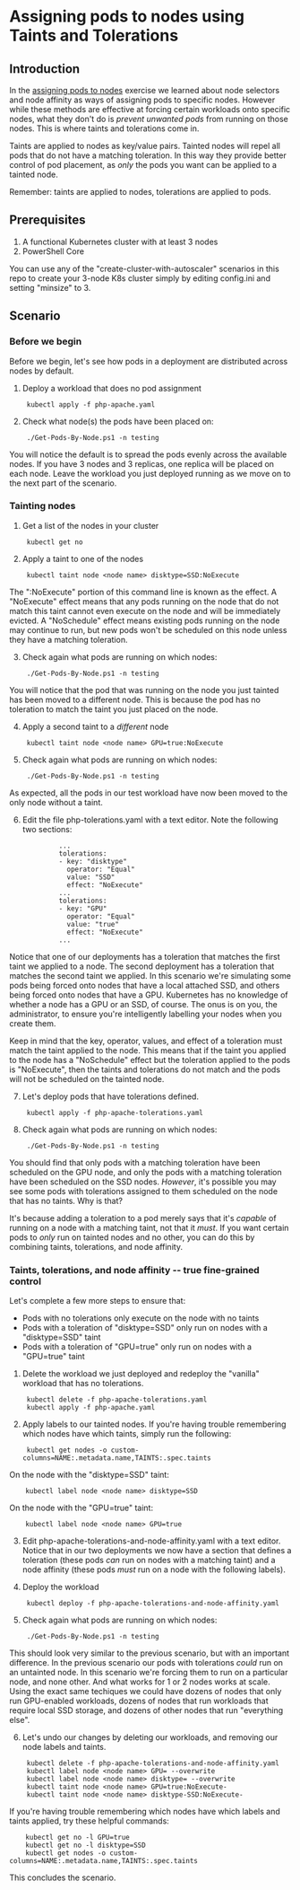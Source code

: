 # Assigning pods to nodes using Taints and Tolerations

## Introduction
In the [assigning pods to nodes](https://github.com/dbc13543/k8s-demos/tree/master/assigning-pods-to-nodes) exercise we learned about node selectors and node affinity as ways of assigning pods to specific nodes.  However while these methods are effective at forcing certain workloads onto specific nodes, what they don't do is *prevent unwanted pods* from running on those nodes.  This is where taints and tolerations come in.

Taints are applied to nodes as key/value pairs.  Tainted nodes will repel all pods that do not have a matching toleration.  In this way they provide better control of pod placement, as *only* the pods you want can be applied to a tainted node.

Remember: taints are applied to nodes, tolerations are applied to pods.

## Prerequisites
1. A functional Kubernetes cluster with at least 3 nodes
2. PowerShell Core

You can use any of the "create-cluster-with-autoscaler" scenarios in this repo to create your 3-node K8s cluster simply by editing config.ini and setting "minsize" to 3.

## Scenario
### Before we begin
Before we begin, let's see how pods in a deployment are distributed across nodes by default.  

1. Deploy a workload that does no pod assignment

        kubectl apply -f php-apache.yaml

2. Check what node(s) the pods have been placed on:

        ./Get-Pods-By-Node.ps1 -n testing

You will notice the default is to spread the pods evenly across the available nodes.  If you have 3 nodes and 3 replicas, one replica will be placed on each node.  Leave the workload you just deployed running as we move on to the next part of the scenario.

### Tainting nodes

1. Get a list of the nodes in your cluster

        kubectl get no

2. Apply a taint to one of the nodes

        kubectl taint node <node name> disktype=SSD:NoExecute

The ":NoExecute" portion of this command line is known as the effect.  A "NoExecute" effect means that any pods running on the node that do not match this taint cannot even execute on the node and will be immediately evicted.  A "NoSchedule" effect means existing pods running on the node may continue to run, but new pods won't be scheduled on this node unless they have a matching toleration.

3. Check again what pods are running on which nodes:

        ./Get-Pods-By-Node.ps1 -n testing

You will notice that the pod that was running on the node you just tainted has been moved to a different node.  This is because the pod has no toleration to match the taint you just placed on the node.

4. Apply a second taint to a *different* node

        kubectl taint node <node name> GPU=true:NoExecute

5. Check again what pods are running on which nodes:

        ./Get-Pods-By-Node.ps1 -n testing

As expected, all the pods in our test workload have now been moved to the only node without a taint.  

6. Edit the file php-tolerations.yaml with a text editor.  Note the following two sections:

                ...
                tolerations:
                - key: "disktype"
                  operator: "Equal"
                  value: "SSD"
                  effect: "NoExecute"
                ...
                tolerations:
                - key: "GPU"
                  operator: "Equal"
                  value: "true"
                  effect: "NoExecute"
                ...

Notice that one of our deployments has a toleration that matches the first taint we applied to a node.  The second deployment has a toleration that matches the second taint we applied.  In this scenario we're simulating some pods being forced onto nodes that have a local attached SSD, and others being forced onto nodes that have a GPU.  Kubernetes has no knowledge of whether a node has a GPU or an SSD, of course.  The onus is on you, the administrator, to ensure you're intelligently labelling your nodes when you create them.

Keep in mind that the key, operator, values, and effect of a toleration must match the taint applied to the node.  This means that if the taint you applied to the node has a "NoSchedule" effect but the toleration applied to the pods is "NoExecute", then the taints and tolerations do not match and the pods will not be scheduled on the tainted node.

7. Let's deploy pods that have tolerations defined.

        kubectl apply -f php-apache-tolerations.yaml


8. Check again what pods are running on which nodes:

        ./Get-Pods-By-Node.ps1 -n testing

You should find that only pods with a matching toleration have been scheduled on the GPU node, and only the pods with a matching toleration have been scheduled on the SSD nodes.  *However*, it's possible you may see some pods with tolerations assigned to them scheduled on the node that has no taints.  Why is that?

It's because adding a toleration to a pod merely says that it's *capable* of running on a node with a matching taint, not that it *must*.  If you want certain pods to *only* run on tainted nodes and no other, you can do this by combining taints, tolerations, and node affinity.

### Taints, tolerations, and node affinity -- true fine-grained control
Let's complete a few more steps to ensure that:

* Pods with no tolerations only execute on the node with no taints
* Pods with a toleration of "disktype=SSD" only run on nodes with a "disktype=SSD" taint
* Pods with a toleration of "GPU=true" only run on nodes with a "GPU=true" taint

1. Delete the workload we just deployed and redeploy the "vanilla" workload that has no tolerations.

        kubectl delete -f php-apache-tolerations.yaml
        kubectl apply -f php-apache.yaml

2. Apply labels to our tainted nodes.  If you're having trouble remembering which nodes have which taints, simply run the following:

        kubectl get nodes -o custom-columns=NAME:.metadata.name,TAINTS:.spec.taints

On the node with the "disktype=SSD" taint:

        kubectl label node <node name> disktype=SSD

On the node with the "GPU=true" taint:

        kubectl label node <node name> GPU=true

3. Edit php-apache-tolerations-and-node-affinity.yaml with a text editor.  Notice that in our two deployments we now have a section that defines a toleration (these pods *can* run on nodes with a matching taint) and a node affinity (these pods *must* run on a node with the following labels).

4. Deploy the workload

        kubectl deploy -f php-apache-tolerations-and-node-affinity.yaml

5. Check again what pods are running on which nodes:

        ./Get-Pods-By-Node.ps1 -n testing

This should look very similar to the previous scenario, but with an important difference.  In the previous scenario our pods with tolerations *could* run on an untainted node.  In this scenario we're forcing them to run on a particular node, and none other.  And what works for 1 or 2 nodes works at scale.  Using the exact same techiques we could have dozens of nodes that only run GPU-enabled workloads, dozens of nodes that run workloads that require local SSD storage, and dozens of other nodes that run "everything else".

6. Let's undo our changes by deleting our workloads, and removing our node labels and taints.  

        kubectl delete -f php-apache-tolerations-and-node-affinity.yaml
        kubectl label node <node name> GPU= --overwrite
        kubectl label node <node name> disktype= --overwrite
        kubectl taint node <node name> GPU=true:NoExecute-
        kubectl taint node <node name> disktype-SSD:NoExecute-

If you're having trouble remembering which nodes have which labels and taints applied, try these helpful commands:

        kubectl get no -l GPU=true
        kubectl get no -l disktype=SSD
        kubectl get nodes -o custom-columns=NAME:.metadata.name,TAINTS:.spec.taints

This concludes the scenario.